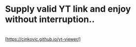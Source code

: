 

# Supply valid YT link and enjoy without interruption..
#
[https://cinkovic.github.io/yt-viewer/]
